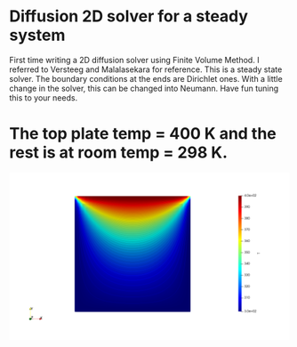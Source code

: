 # Diffusion 2D solver for a steady system
First time writing a 2D diffusion solver using Finite Volume Method. I referred to Versteeg and Malalasekara for reference. This is a steady state solver. The boundary conditions at the ends are Dirichlet ones. With a little change in the solver, this can be changed into Neumann. Have fun tuning this to your needs.


# The top plate temp = 400 K and the rest is at room temp = 298 K.

![](temp1.png)
